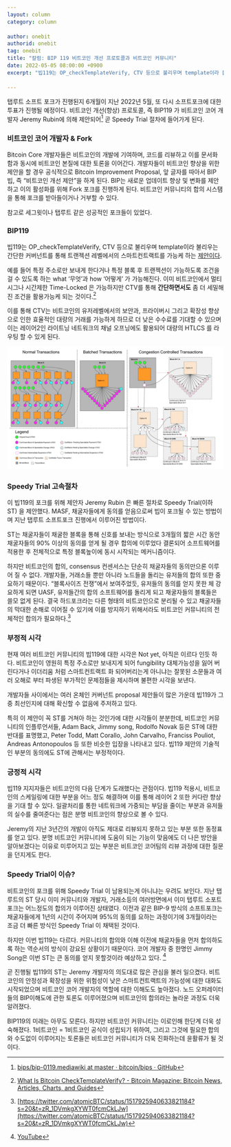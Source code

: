 ```yaml
---
layout: column
category: column

author: onebit
authorid: onebit
tag: onebit
title: "칼럼: BIP 119 비트코인 개선 프로토콜과 비트코인 커뮤니티"
date: 2022-05-05 08:00:00 +0900
excerpt: "빕119는 OP_checkTemplateVerify, CTV 등으로 불리우며 template이라 불리우는 간단한 커버넌트를 통해 트랜젝션 레벨에서의 스마트컨트랙트를 가능케 하는 제안이다.  "

---
```


탭루트 소프트 포크가 진행된지 6개월이 지난 2022년 5월, 또 다시 소프트포크에 대한 투표가 진행될 예정이다.  비트코인 개선(향상) 프로토콜, 즉 BIP119 가 비트코인 코어 개발자 Jeremy Rubin에 의해 제안되어[^1] 곧 Speedy Trial 절차에 들어가게 된다.


### 비트코인 코어 개발자 & Fork
Bitcoin Core 개발자들은 비트코인의 개발에 기여하며, 코드를 리뷰하고 이를 문서화 함과 동시에 비트코인 본질에 대한 토론을 이어간다.  개발자들이 비트코인 향상을 위한 제안을 할 경우 공식적으로 Bitcoin Improvement Proposal, 앞 글자를 따아서 BIP 빕, 즉 “비트코인 개선 제안”을 하게 된다.  BIP는 새로운 업데이트 향상 및 변화를 제안하고 이의 활성화를 위해 Fork 포크를 진행하게 된다.  비트코인 커뮤니티의 합의 시스탬을 통해 포크를 받아들이거나 거부할 수 있다.

참고로 세그윗이나 탭루트 같은 성공적인 포크들이 있었다.

### BIP119
빕119는 OP_checkTemplateVerify, CTV 등으로 불리우며 template이라 불리우는 간단한 커버넌트를 통해 트랜젝션 레벨에서의 스마트컨트랙트를 가능케 하는 [제안이다](https://github.com/bitcoin/bips/blob/master/bip-0119.mediawiki).   

예를 들어 특정 주소로만 보내게 한다거나 특정 블록 후 트랜젝션이 가능하도록 조건을 걸 수 있도록 하는 what ‘무엇’과 how ‘어떻게’ 가 가능해진다.  이미 비트코인에서 멀티시그나 시간제한 Time-Locked 은 가능하지만 CTV를 통해 **간단하면서도** 좀 더 세밀해진 조건을 활용가능케 되는 것이다.[^2]

이를 통해 CTV는 비트코인의 유저레벨에서의 보안과, 프라이버시 그리고 확장성 향상으로 인한 효율적인 대량의 거래를 가능하게 하므로 더 낮은 수수료를 기대할 수 있으며 이는 레이어2인 라이트닝 네트워크의 채널 오프닝에도 활용되어 대량의 HTLCS 를 라우팅 할 수 있게 된다.

![](/asset/img/post/bip119-1.jpg)


### Speedy Trial 고속절차
이 빕119의 포크를 위해 제안자 Jeremy Rubin 은 빠른 절차로 Speedy Trial(이하 ST) 을 제안했다.  MASF, 채굴자들에게 동의를 얻음으로써 빕이 포크될 수 있는 방법이며 지난 탭루트 소프트포크 진행에서 이루어진 방법이다.

ST는 채굴자들이 채굴한 블록을 통해 신호를 보내는 방식으로 3개월의 짧은 시간 동안 채굴자들의 90% 이상의 동의를 얻게 될 경우 합의에 이루었다 결론되어 소프트웨어를 적용한 후 전체적으로 특정 블록높이에 동시 시작되는 메커니즘이다.

하지만 비트코인의 합의, consensus 컨센서스는 단순히 채굴자들의 동의만으론 이루어 질 수 없다.  개발자들, 거래소들 뿐만 아니라 노드들을 돌리는 유저들의 합의 또한 중요하기 때문이다.  “블록사이즈 전쟁”에서 보여주었듯, 유저들의 동의를 얻지 못한 체 강요하게 되면 UASF, 유저들간의 합의 소프트웨어를 돌리게 되고 채굴자들의 블록들은 쓸모 없게 된다.  결국 하드포크라는 다른 형태의 비트코인으로 분리될 수 있고 채굴자들의 막대한 손해로 이어질 수 있기에 이를 방지하기 위해서라도 비트코인 커뮤니티의 전체적인 합의가 필요하다.[^3]

### 부정적 시각
현재 여러 비트코인 커뮤니티의 빕119에 대한 시각은 Not yet, 아직은 이르다 인듯 하다.      비트코인이 영원히 특정 주소로만 보내지게 되어 fungibility 대체가능성을 잃어 버린다거나 이더리움 처럼 스마트컨트랙트 화 되어버리는게 아니냐는 잘못된 소문들과 여러 오해로 부터 파생된 부가적인 문제점들을 제시하며 불편한 시각을 보낸다.

개발자들 사이에서는 여러 온체인 커버넌트 proposal 제안들이 많은 가운데 빕119가 그 중 최선인지에 대해 확신할 수 없음에 주저하고 있다.  

특히 이 제안이 꼭 ST를 거쳐아 하는 것인가에 대한 시각들이 분분한데, 비트코인 커뮤니티의 인플루언서들, Adam Back, Jimmy song, Rodolfo Novak 등은 ST에 대한 반대를 표명했고, Peter Todd, Matt Corallo, John Carvalho, Franciss Pouliot, Andreas Antonopoulos 등 또한 비슷한 입장을 나타내고 있다.  빕119 제안의 기술적인 부분의 동의에도 ST에 관해서는 부정적이다.


### 긍정적 시각
빕119  지지자들은 비트코인의 다음 단계가 도래했다는 관점이다.  빕119 적용시, 비트코인의 스케일링에 대한 부분을 어느 정도 해결하며 이를 통해 레이어 2 또한 커다란 향상을 기대 할 수 있다.   일괄처리를 통한 네트워크에 가중되는 부담을 줄이는 부분과 유저들의 실수를 줄여준다는 점은 분명 비트코인의 향상으로 볼 수 있다.

Jeremy의 지난 3년간의 개발이 아직도 제대로 리뷰되지 못하고 있는 부분 또한 동정표를 얻고 있다.  분명 비트코인 커뮤니티에 도움이 되는 기능이 맞음에도 더 나은 방안을 알아보겠다는 이유로 미루어지고 있는 부분은 비트코인 코어팀의 리뷰 과정에 대한 질문을 던지게도 한다.

### Speedy Trial이 이슈?
비트코인의 포크를 위해 Speedy Trial 이 남용되는게 아니냐는 우려도 보인다.  지난 탭루트의 ST 당시 이미 커뮤니티와 개발자, 거래소등의 여러방면에서 이미 탭루트 소포트포크는 어느정도의 합의가 이루어진 상태였다.  이전과 같은 BIP-9 방식의 소프트포크는 채굴자들에게 1년의 시간이 주어지며 95%의 동의를 요하는 과정이기에 3개월이라는 조금 더 빠른 방식인 Speedy Trial 이 채택된 것이다.

하지만 이번 빕119는 다르다.  커뮤니티의 합의와 이해 이전에 채굴자들을 먼저 합의하도록 하는 역순서의 방식이 강요된 상황이기 때문이다.  코어 개발자 중 한명인 Jimmy Song은 이번 ST는 큰 동의를 얻지 못할것이라 예상하고 있다. [^4] 

곧 진행될 빕119의 ST는 Jeremy 개발자의 의도대로 많은 관심을 불러 일으켰다.  비트코인의 안정성과 확장성을 위한 위험성이 낮은 스마트컨트랙트의 가능성에 대한 대화도 시작되었으며 비트코인 코어 개발자의 역할에 대한 이해도도 높아졌다.  노드 오퍼레이터들의 BIP이해도에 관한 토론도 이루어졌으며 비트코인의 합의라는 놀라운 과정도 더욱 알려졌다.  

BIP119의 미래는 아무도 모른다.  하지만 비트코인 커뮤니티는 이로인해 한단계 더욱 성숙해졌다.  1비트코인 = 1비트코인 공식이 성립되기 위하여, 그리고 그것에 필요한 합의와 수도없이 이루어지는 토론들은 비트코인 커뮤니티가 더욱 진화하는데 윤활류가 될 것이다.






[^1]: [bips/bip-0119.mediawiki at master · bitcoin/bips · GitHub](https://github.com/bitcoin/bips/blob/master/bip-0119.mediawiki)

[^2]: [What Is Bitcoin CheckTemplateVerify? - Bitcoin Magazine: Bitcoin News, Articles, Charts, and Guides](https://bitcoinmagazine.com/technical/what-is-bitcoin-checktemplateverify)

[^3]: [https://twitter.com/atomicBTC/status/1517925940633821184?s=20&t=zR_1DVmkgXYWT0fcmCkLJw](https://twitter.com/atomicBTC/status/1517925940633821184?s=20&t=zR_1DVmkgXYWT0fcmCkLJw)

[^4]: [YouTube](https://www.youtube.com/watch?v=i5VNiiCYnIg)